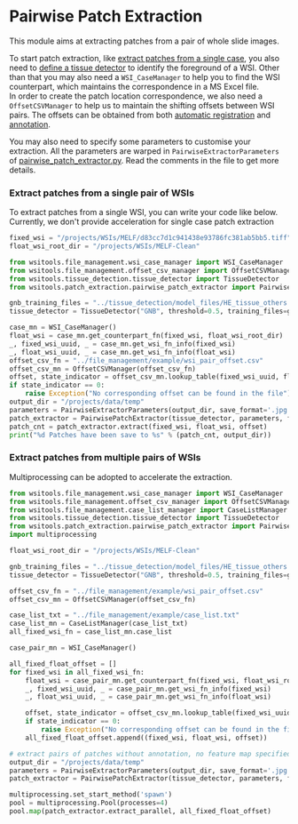 # Pairwise Patch Extraction
This module aims at extracting patches from a pair of whole slide images.
  
To start patch extraction, like [extract patches from a single case](./patch_extraction.md), you also need to [define a tissue detector](../tissue_detection/tissue_detector.md) to identify the foreground of a WSI. Other than that you may also need a ```WSI_CaseManager``` to help you to find the WSI counterpart, which maintains the correspondence in a MS Excel file.  
In order to create the patch location correspondence, we also need a ```OffsetCSVManager``` to help us to maintain the shifting offsets between WSI pairs. The offsets can be obtained from both [automatic registration](../wsi_registration/wsi_registration.md) and [annotation](../wsi_annotation/QuPath_scripts/readme.md). 

You may also need to specify some parameters to customise your extraction. All the parameters are warped in ```PairwiseExtractorParameters``` of [pairwise_patch_extractor.py](../../wsitools/patch_extraction/pairwise_patch_extractor.py). Read the comments in the file to get more details. 

### Extract patches from a single pair of WSIs
To extract patches from a single WSI, you can write your code like below.    
Currently, we don't provide acceleration for single case patch extraction
```python
fixed_wsi = "/projects/WSIs/MELF/d83cc7d1c941438e93786fc381ab5bb5.tiff"
float_wsi_root_dir = "/projects/WSIs/MELF-Clean"

from wsitools.file_management.wsi_case_manager import WSI_CaseManager  # import dependent packages
from wsitools.file_management.offset_csv_manager import OffsetCSVManager
from wsitools.tissue_detection.tissue_detector import TissueDetector
from wsitools.patch_extraction.pairwise_patch_extractor import PairwiseExtractorParameters, PairwisePatchExtractor

gnb_training_files = "../tissue_detection/model_files/HE_tissue_others.tsv"
tissue_detector = TissueDetector("GNB", threshold=0.5, training_files=gnb_training_files)

case_mn = WSI_CaseManager()
float_wsi = case_mn.get_counterpart_fn(fixed_wsi, float_wsi_root_dir)
_, fixed_wsi_uuid, _ = case_mn.get_wsi_fn_info(fixed_wsi)
_, float_wsi_uuid, _ = case_mn.get_wsi_fn_info(float_wsi)
offset_csv_fn = "../file_management/example/wsi_pair_offset.csv"
offset_csv_mn = OffsetCSVManager(offset_csv_fn)
offset, state_indicator = offset_csv_mn.lookup_table(fixed_wsi_uuid, float_wsi_uuid)
if state_indicator == 0:
    raise Exception("No corresponding offset can be found in the file")
output_dir = "/projects/data/temp"
parameters = PairwiseExtractorParameters(output_dir, save_format='.jpg', sample_cnt=-1)
patch_extractor = PairwisePatchExtractor(tissue_detector, parameters, feature_map=None, annotations=None)
patch_cnt = patch_extractor.extract(fixed_wsi, float_wsi, offset)
print("%d Patches have been save to %s" % (patch_cnt, output_dir))
```

### Extract patches from multiple pairs of WSIs
Multiprocessing can be adopted to accelerate the extraction.
```python
from wsitools.file_management.wsi_case_manager import WSI_CaseManager  # # import dependent packages
from wsitools.file_management.offset_csv_manager import OffsetCSVManager
from wsitools.file_management.case_list_manager import CaseListManager
from wsitools.tissue_detection.tissue_detector import TissueDetector
from wsitools.patch_extraction.pairwise_patch_extractor import PairwiseExtractorParameters, PairwisePatchExtractor
import multiprocessing

float_wsi_root_dir = "/projects/WSIs/MELF-Clean"

gnb_training_files = "../tissue_detection/model_files/HE_tissue_others.tsv"
tissue_detector = TissueDetector("GNB", threshold=0.5, training_files=gnb_training_files)

offset_csv_fn = "../file_management/example/wsi_pair_offset.csv"
offset_csv_mn = OffsetCSVManager(offset_csv_fn)

case_list_txt = "../file_management/example/case_list.txt"
case_list_mn = CaseListManager(case_list_txt)
all_fixed_wsi_fn = case_list_mn.case_list

case_pair_mn = WSI_CaseManager()

all_fixed_float_offset = []
for fixed_wsi in all_fixed_wsi_fn:
    float_wsi = case_pair_mn.get_counterpart_fn(fixed_wsi, float_wsi_root_dir)
    _, fixed_wsi_uuid, _ = case_pair_mn.get_wsi_fn_info(fixed_wsi)
    _, float_wsi_uuid, _ = case_pair_mn.get_wsi_fn_info(float_wsi)

    offset, state_indicator = offset_csv_mn.lookup_table(fixed_wsi_uuid, float_wsi_uuid)
    if state_indicator == 0:
        raise Exception("No corresponding offset can be found in the file")
    all_fixed_float_offset.append((fixed_wsi, float_wsi, offset))

# extract pairs of patches without annotation, no feature map specified and save patches to '.jpg'
output_dir = "/projects/data/temp"
parameters = PairwiseExtractorParameters(output_dir, save_format='.jpg', sample_cnt=-1)
patch_extractor = PairwisePatchExtractor(tissue_detector, parameters, feature_map=None, annotations=None)

multiprocessing.set_start_method('spawn')
pool = multiprocessing.Pool(processes=4)
pool.map(patch_extractor.extract_parallel, all_fixed_float_offset)
```
























